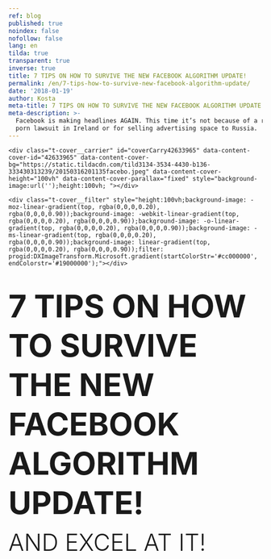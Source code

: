 ```yaml
---
ref: blog
published: true
noindex: false
nofollow: false
lang: en
tilda: true
transparent: true
inverse: true
title: 7 TIPS ON HOW TO SURVIVE THE NEW FACEBOOK ALGORITHM UPDATE!
permalink: /en/7-tips-how-to-survive-new-facebook-algorithm-update/
date: '2018-01-19'
author: Kosta
meta-title: 7 TIPS ON HOW TO SURVIVE THE NEW FACEBOOK ALGORITHM UPDATE
meta-description: >-
  Facebook is making headlines AGAIN. This time it’s not because of a revenge
  porn lawsuit in Ireland or for selling advertising space to Russia.
---
```

<!--allrecords-->
<div id="allrecords" class="t-records" data-hook="blocks-collection-content-node" data-tilda-project-id="56887" data-tilda-page-id="2180292" data-tilda-formskey="3456bc1d42b6e0b4ba4a29862ed779d7">

<div id="rec42633965" class="r t-rec" style=" " data-animationappear="off" data-record-type="274">
<!-- t255 -->
<!-- cover -->
	




<div class="t-cover" id="recorddiv42633965" bgimgfield="img" style="height:100vh; background-image:url('https://static.tildacdn.com/tild3134-3534-4430-b136-333430313239/-/resize/20x/20150316201135facebo.jpeg');">

	<div class="t-cover__carrier" id="coverCarry42633965" data-content-cover-id="42633965" data-content-cover-bg="https://static.tildacdn.com/tild3134-3534-4430-b136-333430313239/20150316201135facebo.jpeg" data-content-cover-height="100vh" data-content-cover-parallax="fixed" style="background-image:url('');height:100vh; "></div>
      
    <div class="t-cover__filter" style="height:100vh;background-image: -moz-linear-gradient(top, rgba(0,0,0,0.20), rgba(0,0,0,0.90));background-image: -webkit-linear-gradient(top, rgba(0,0,0,0.20), rgba(0,0,0,0.90));background-image: -o-linear-gradient(top, rgba(0,0,0,0.20), rgba(0,0,0,0.90));background-image: -ms-linear-gradient(top, rgba(0,0,0,0.20), rgba(0,0,0,0.90));background-image: linear-gradient(top, rgba(0,0,0,0.20), rgba(0,0,0,0.90));filter: progid:DXImageTransform.Microsoft.gradient(startColorStr='#cc000000', endColorstr='#19000000');"></div>
  <div class="t255">
  <div class="t-container">
    <div class="t-width t-width_10 t255__mainblock">
        <div class="t-cover__wrapper t-valign_middle" style="height:100vh;"> 
          <div class="t255__wrapper" data-hook-content="covercontent">
                        <h1 class="t255__title t-title t-title_sm t-uppercase t-animate" data-animate-style="fadeinup" data-animate-group="yes" data-animate-order="1" style="text-transform:uppercase;" field="title"><div style="font-size:72px;line-height:78px;" data-customstyle="yes"><span style="font-size: 62px;"><span data-redactor-style="font-weight: 700;" style="font-weight: 700;">7 Tips on How to Survive the New Facebook Algorithm Update!<br></span></span><span style="font-size: 46px;"><span style="font-weight: 300;" data-redactor-style="font-weight: 300;">and excel at it!</span></span></div></h1>            <span class="space"></span>
          </div>
        </div>
        <div class="t255__userblock">
          <div class="t255__userblock-img t-bgimg t-animate" data-animate-style="fadeinup" data-animate-group="yes" data-animate-order="3" data-animate-delay="0.3" imgfield="img2" data-original="https://static.tildacdn.com/tild3266-6464-4637-b136-613030376236/TTBAGroupTeamKosta.jpg" style="background-image: url('https://static.tildacdn.com/tild3266-6464-4637-b136-613030376236/-/resize/20x/TTBAGroupTeamKosta.jpg');"></div>          <div class="t255__userblock-descr t-descr t-descr_xxs t-animate" data-animate-style="fadeinup" data-animate-group="yes" data-animate-order="4" data-animate-delay="0.3" field="title2">By <strong>Konstantin Kostychuk</strong><strong><br>Founder &amp; CEO at TTBA Group</strong><strong></strong></div>          <div class="t255__userblock-date t-descr t-descr_xxs t-animate" data-animate-style="fadeinup" data-animate-group="yes" data-animate-order="5" data-animate-delay="0.3" field="descr2">on January 18th, 2018</div>        </div>
    </div>
  </div>
  </div>
  

</div>
    
</div>


<div id="rec42633966" class="r t-rec t-rec_pt_0 t-rec_pb_0" style="padding-top:0px;padding-bottom:0px; " data-animationappear="off" data-record-type="449">

<!-- T381 -->
<div id="nav42633966marker"></div>
<div id="nav42633966" class="t449   " data-navmarker="nav42633966marker" data-appearoffset="" data-hideoffset="">
    <div class="t449__wrapper ">
      <script type="text/javascript" src="//yastatic.net/share2/share.js" charset="utf-8"></script>
      <div class="t449__share_buttons ya-share2" data-direction="vertical" data-yasharel10n="en" data-services="facebook,twitter"></div>         
    </div>
</div>

</div>


<div id="rec42633967" class="r t-rec t-rec_pt_45 t-rec_pb_30" style="padding-top:45px;padding-bottom:30px;background-color:#ededed; " data-record-type="127" data-bg-color="#ededed">
<!-- T119 -->
<div class="t119">
	<div class="t-container ">
	  	<div class="t-col t-col_8 t-prefix_2">
			<div class="t119__preface t-descr t-opacity_70" style="opacity:0.70;" field="text"><div style="font-size:30px;text-align:left;" data-customstyle="yes"><strong></strong><strong></strong><strong></strong><strong>Yes!</strong> Facebook is making headlines again this week!<br><br>This time it's not because of a revenge porn lawsuit in Ireland or for selling advertising space to Russia. <br><br> This time it's between Facebook and business owners. <br></div></div>
		</div>
	</div>
</div>
</div>


<div id="rec42633968" class="r t-rec t-rec_pt_90 t-rec_pb_75" style="padding-top:90px;padding-bottom:75px; " data-record-type="223">
<!-- T195 -->
<div class="t195">
  <div class="t-container">
                
      <div class="t-col t-col_5 t-prefix_1">
        <div class="t195__text t-text t-text_md t-animate" data-animate-style="fadeinleft" data-animate-group="yes" data-animate-order="1" field="text"><div style="font-size:18px;" data-customstyle="yes">In an announcement made in a Newsroom post by the VP of News Feed Adam Mosseri as well as a Facebook post by Mark Zuckerberg, Facebook users will now <u><strong data-redactor-tag="strong">"see less content from businesses, brands, and media"</strong></u>. Instead, the algorithm will now <strong>"</strong><strong>prioritize posts that spark conversations and meaningful interactions between people"</strong> and by people they mean friends and family. <br><br> <span style="font-size: 26px;">As this announcement was made public, Mark's net worth took a $3.3-billion-dollar hit. </span><strong></strong><br></div></div>
      </div>
          <div class="t-col t-col_6  t195__imgsection" itemscope="" itemtype="http://schema.org/ImageObject"><meta itemprop="image" content="https://static.tildacdn.com/tild3062-3066-4338-b639-396436643666/zuckerberg.jpg">        <img class="t195__img t-img t-animate" data-animate-style="fadeinright" data-animate-group="yes" data-animate-order="2" data-animate-delay="0.5" data-tu-max-width="1200" data-tu-max-height="1200" src="https://static.tildacdn.com/tild3062-3066-4338-b639-396436643666/-/empty/zuckerberg.jpg" data-original="https://static.tildacdn.com/tild3062-3066-4338-b639-396436643666/zuckerberg.jpg" imgfield="img"><br>        <div class="t195__sectitle t-descr" field="imgtitle" itemprop="name"></div>
        <div class="t195__secdescr t-descr" field="imgdescr" itemprop="description"></div>
      </div>
      </div>
</div>
</div>


<div id="rec42633969" class="r t-rec t-rec_pt_0 t-rec_pb_30" style="padding-top:0px;padding-bottom:30px; " data-record-type="30">
<!-- T015 -->
<div class="t015">
  <div class="t-container t-align_center">
    <div class="t-col t-col_10 t-prefix_1">
            <div class="t015__title t-title t-title_lg" field="title" style=""> Why? <br></div>      <div class="t015__descr t-descr t-descr_xl" field="descr" style="">Because this decision will <u>reduce the time that users spend on Facebook</u>. That's a 180 degree turn from all of Facebook's previous efforts to keep people at their screens, including that nifty auto-play feature on all your newsfeed videos.<br></div>    </div>
  </div>
</div>
</div>


<div id="rec42633970" class="r t-rec t-rec_pt_60 t-rec_pb_60" style="padding-top:60px;padding-bottom:60px; " data-record-type="106">
<!-- T004 -->
<div class="t004">
	<div class="t-container ">
	  	<div class="t-col t-col_8 t-prefix_2">
			<h2 field="text" class="t-text t-text_md  "><div style="text-align:left;" data-customstyle="yes"><span style="font-size: 40px;">So how does this impact business?</span> <br><br> <strong>1. </strong>This update will <strong>not affect the ad algorithm</strong> (for now) but organic reach will take a nose dive for pages that do not have engaging content. <br><br> <strong>2. </strong>Since the organic reach will decrease, brands will turn to advertising to get their content in front of their audience. The result? <strong>Higher cost-per-impression</strong> and cost-per-click!<br><br> <strong>3. </strong>As ad space is running low, the price of ads are increasing and organic reach is about to hit an all-time low, <strong>Influencers</strong> are the ones that have the most to win from this. <br><br><strong><span data-redactor-tag="span" style="font-size: 26px;">WHY?</span></strong><br><br> Because they have a <strong>loyal following</strong> that continuously, in large numbers, engage and react with their content. After this Facebook update, pages with that type of audience behaviour will rise and pages with <strong>stale content will suffer</strong>. <br><br>Of course, influencers are not 100% protected. At the end of the day, influencer or not, you are at the mercy of the platform that you are using to communicate with your audience. In this case, Facebook will dictate exactly what effect the new algorithm will have on influencers using their platform. <br></div></h2>
		</div>
	</div>
</div>
</div>


<div id="rec42633971" class="r t-rec t-rec_pt_0 t-rec_pb_0" style="padding-top:0px;padding-bottom:0px; " data-record-type="179">
<!-- cover -->
	




<div class="t-cover" id="recorddiv42633971" bgimgfield="img" style="height:90vh; background-image:url('https://static.tildacdn.com/tild6364-3361-4166-a235-396532396163/-/resize/20x/androidpitfacebookme.JPG');">

	<div class="t-cover__carrier" id="coverCarry42633971" data-content-cover-id="42633971" data-content-cover-bg="https://static.tildacdn.com/tild6364-3361-4166-a235-396532396163/androidpitfacebookme.JPG" data-content-cover-height="90vh" data-content-cover-parallax="fixed" style="background-image:url('');height:90vh; "></div>
      
    <div class="t-cover__filter" style="height:90vh;background-image: -moz-linear-gradient(top, rgba(0,0,0,0.70), rgba(0,0,0,0.60));background-image: -webkit-linear-gradient(top, rgba(0,0,0,0.70), rgba(0,0,0,0.60));background-image: -o-linear-gradient(top, rgba(0,0,0,0.70), rgba(0,0,0,0.60));background-image: -ms-linear-gradient(top, rgba(0,0,0,0.70), rgba(0,0,0,0.60));background-image: linear-gradient(top, rgba(0,0,0,0.70), rgba(0,0,0,0.60));filter: progid:DXImageTransform.Microsoft.gradient(startColorStr='#4c000000', endColorstr='#66000000');"></div>

<!-- T164 -->
<div class="t164">
	<div class="t-container">
		<div class="t-cover__wrapper t-valign_middle" style="height:90vh;">      
          <div class="t-col t-col_8 t-prefix_2 t-align_left">
            <div data-hook-content="covercontent">
            <div class="t164__wrapper">
	          	          	          <h2 class="t164__descr t-descr t-descr_xxxl" field="descr"><div style="font-size:52px;" data-customstyle="yes">What can you do about it? <br></div></h2>	          <div class="t164__text t-text t-text_md" field="text"><div style="font-size:22px;" data-customstyle="yes"> Marketers &amp; brands will have to step-up their marketing game (again). <br><br><br> <strong>1. Research your target audience.</strong> Understanding what makes them tick and delivering targeted, valuable and engaging content have never been more important than after this update. <br><br> <strong>2. Use Live video.</strong> They are totalling 6 times more interactions than non-Live videos. Start using them! It's probably the easiest and quickest way to get higher engagement on your page. <br><br> <strong>3. Get good at Facebook Advertising.</strong> It's about to get more competitive, costlier and also the only way that you can guarantee that your message gets to your audience. <br><br> <strong>4. Build your Facebook Messenger subscribers list.</strong> This should be a focus. If you are not familiar with what that is, Google "ManyChat", create your free account and start poking around. You'll thank me later. <br><br> <strong>5. Facebook Groups is the new Live Video.</strong> Facebook is putting a lot of effort in getting brands and people to use Groups. These are mini-communities of people that share an interest in a brand, a celebrity or a hobby. <br><br> <strong>6. Stop click or engagement baiting.</strong> Posts that say "Like this for yes, comment for no", will gradually stop working and pages that use these tactics will see a decrease in their organic reach. <br><br><strong>7. Explore influencer marketing. </strong>This entire industry has been growing very quickly in the last few years. Influencers went from being paid $500 per collaboration to $25K and $250K! This new update increases the ROI made from investments into Influencer Marketing which is a good thing if we're paying $100K per collaboration! </div></div>            </div>
            </div>
          </div>
		</div>
	</div>
</div>

  

</div>
    
</div>


<div id="rec42638266" class="r t-rec t-rec_pt_90 t-rec_pb_90" style="padding-top:90px;padding-bottom:90px;background-color:#f5f5f5; " data-animationappear="off" data-record-type="409" data-bg-color="#f5f5f5">
<!-- t409 -->

<div class="t409">
  <div class="t-container">
            <div class="t409__textwrapper t409__flexcolumn t-col t-col_5 t-prefix_1 t-align_left t409__valign_middle">
      <div class="t409__uptitle t-uptitle t-uptitle_md" field="subtitle">closing remarks<br></div>      <div class="t409__title t-heading t-heading_lg" field="title">So what now?</div>      <div class="t409__descr t-descr t-descr_sm" field="descr">At the end of the day, this new update, like all the ones before, will thin the heard of marketers fighting for business' budgets and brands that aren't committed to social media marketing. The weak and the sloppy will make space for the creative and versatile. <br><br>The client, the user and the consumer have been <a href="https://ttbagroup.com/en/no-power-salespeople/" target="_blank" style="">calling the shots</a> for a while now. With this new update, Facebook is showing everyone that they too are at the mercy of their users.<br><br> One thing's for sure, all businesses will need to rethink their Facebook strategy in 2018 <br></div>          
    </div>
        <div class="t409__imgwrapper t409__flexcolumn t-col t-col_1 ">
      <img class="t409__img t-img" src="https://static.tildacdn.com/tild6539-6364-4738-a564-643864383437/-/empty/laptop.png" data-original="https://static.tildacdn.com/tild6539-6364-4738-a564-643864383437/laptop.png" style="max-height: 550px;" imgfield="img">    </div>
          </div>
</div>

</div>


<div id="rec42638943" class="r t-rec t-rec_pt_45 t-rec_pb_45" style="padding-top:45px;padding-bottom:45px; " data-record-type="127">
<!-- T119 -->
<div class="t119">
	<div class="t-container ">
	  	<div class="t-col t-col_8 t-prefix_2">
			<div class="t119__preface t-descr t-opacity_70" style="opacity:0.70;" field="text"><div style="font-size:24px;text-align:left;" data-customstyle="yes">To put it into Mark's words, research shows that "when we use social media to connect with people we care about, it can be good for our well-being." After many years of bringing us closer to our screens, with this update, Facebook is finally making an effort to bring us closer with our family and friends. &lt;3<br><br> But I do wonder if this announcement had anything to do with the hearing next week where "<strong>Congress is going to grill Alphabet, Facebook and Twitter again — this time for terrorist content on their sites</strong>" ;)</div></div>
		</div>
	</div>
</div>
</div>


<div id="rec42633972" class="r t-rec t-rec_pt_60 t-rec_pb_15" style="padding-top:60px;padding-bottom:15px;background-color:#ffffff; " data-record-type="184" data-bg-color="#ffffff">
<!-- T169 -->
<div class="t169">
  <div class="t-container_100">
    <div class="t-row">
      <div class="t-col_100">
        <div class="t169__text t-title" field="text"><div style="font-size:30px;line-height:40px;text-align:center;color:#444444;" data-customstyle="yes"><span style="font-weight: 300;">I hope you found this article interesting and helpful. If you have any questions, comments or rants, <br>feel free to drop me a line at <span style="color: rgb(104, 97, 238);">kosta@ttbagroup.com</span> <br> <br>Good luck! </span><br></div></div>
      </div>
    </div>
  </div>
</div>
</div>


<div id="rec42633973" class="r t-rec" style=" " data-animationappear="off" data-record-type="330">

<style>
#rec42633973 input::-webkit-input-placeholder {color:#000000; opacity: 0.5;}
#rec42633973 input::-moz-placeholder          {color:#000000; opacity: 0.5;}
#rec42633973 input:-moz-placeholder           {color:#000000; opacity: 0.5;}
#rec42633973 input:-ms-input-placeholder      {color:#000000; opacity: 0.5;}          
#rec42633973 textarea::-webkit-input-placeholder {color:#000000; opacity: 0.5;}
#rec42633973 textarea::-moz-placeholder          {color:#000000; opacity: 0.5;}
#rec42633973 textarea:-moz-placeholder           {color:#000000; opacity: 0.5;}
#rec42633973 textarea:-ms-input-placeholder      {color:#000000; opacity: 0.5;}                    
</style>
<div class="t330">
  <div class="t-popup" data-tooltip-hook="#GrowMyBusiness">
    <div class="t-popup__close">
      <div class="t-popup__close-wrapper">
      <svg class="t-popup__close-icon" width="23px" height="23px" viewBox="0 0 23 23" version="1.1" xmlns="http://www.w3.org/2000/svg" xmlns:xlink="http://www.w3.org/1999/xlink">
        <g stroke="none" stroke-width="1" fill="#fff" fill-rule="evenodd">
          <rect transform="translate(11.313708, 11.313708) rotate(-45.000000) translate(-11.313708, -11.313708) " x="10.3137085" y="-3.6862915" width="2" height="30"></rect>
          <rect transform="translate(11.313708, 11.313708) rotate(-315.000000) translate(-11.313708, -11.313708) " x="10.3137085" y="-3.6862915" width="2" height="30"></rect>
        </g>
      </svg>
      </div>  
    </div>
    <div class="t-popup__container t-width t-width_6">
        <img class="t330__img t-img" src="https://static.tildacdn.com/tild6632-6531-4531-a564-626639616530/-/empty/ttba_moto.jpg" data-original="https://static.tildacdn.com/tild6632-6531-4531-a564-626639616530/ttba_moto.jpg" imgfield="img">        <div class="t330__wrapper t-align_center" style=";">
          <div class="t330__title t-title t-title_xxs"><div style="font-size:16px;" data-customstyle="yes"><span style="font-weight: 400;">We always respond in less than 4 hours.<br><br></span></div></div>                    <form id="form42633973" name="form42633973" role="form" action="https://forms.tildacdn.com/procces/" method="POST" data-formactiontype="2" data-inputbox=".t330__blockinput" data-success-url="https://ttbagroup.com/en/request-submitted" class="js-form-proccess " data-tilda-captchakey="">                                        
                                                                  <input type="hidden" name="formservices[]" value="67787a8c45c4f24353fc05cdd55eaa8d" class="js-formaction-services">
                                                      
                                                                                  <div>
                          <div class="js-successbox t330__blockinput-success t-text t-text_xs" style="display:none;">
                                                            Thank You! Your request has been submitted.
                                                      </div>                
                        </div>
                        <div class="t330__input-wrapper">
                                                                              <div class="t330__blockinput">
                              <input type="text" name="email" class="t330__input t-input js-tilda-rule " value="" placeholder="Your Name" onfocus="this.placeholder = ''" onblur="this.placeholder = 'Your Name'" data-tilda-req="1" data-tilda-rule="email" style="color:#000000; border:1px solid #c9c9c9; background-color:#ffffff; border-radius: 5px; -moz-border-radius: 5px; -webkit-border-radius: 5px;">
                          </div>
                                                                                                        <div class="t330__blockinput">
                              <input type="text" name="name" class="t330__input t-input js-tilda-rule " value="" placeholder="Your Email" onfocus="this.placeholder = ''" onblur="this.placeholder = 'Your Email'" data-tilda-req="1" data-tilda-rule="none" style="color:#000000; border:1px solid #c9c9c9; background-color:#ffffff; border-radius: 5px; -moz-border-radius: 5px; -webkit-border-radius: 5px;">
                          </div>                
                                                                                                        <div class="t330__blockinput">
                              <input type="text" name="phone" class="t330__input t-input js-tilda-rule " value="" placeholder="Your Phone Number" onfocus="this.placeholder = ''" onblur="this.placeholder = 'Your Phone Number'" data-tilda-req="1" data-tilda-rule="phone" style="color:#000000; border:1px solid #c9c9c9; background-color:#ffffff; border-radius: 5px; -moz-border-radius: 5px; -webkit-border-radius: 5px;">
                          </div>                                
                                                      
                          
                                                      
                                                                              <div class="t330__blockinput">
                              <textarea name="Whatdoyouwanttodiscuss" class="t330__input t-input js-tilda-rule " placeholder="What do you want to discuss?" onfocus="this.placeholder = ''" onblur="this.placeholder = 'What do you want to discuss?'" style="color:#000000; border:1px solid #c9c9c9; background-color:#ffffff; border-radius: 5px; -moz-border-radius: 5px; -webkit-border-radius: 5px;height:68px" rows="2"></textarea>
                          </div>
                                                    <div class="js-errorbox-all t330__blockinput-errorbox" style="display:none;">
                              <div class="t330__blockinput-errors-text t-text t-text_xs">
                                  <p class="t330__blockinput-errors-item js-rule-error js-rule-error-all"></p>
                        		<p class="t330__blockinput-errors-item js-rule-error js-rule-error-req">Required field</p>
                        		<p class="t330__blockinput-errors-item js-rule-error js-rule-error-email">Please correct e-mail address</p>
                        		<p class="t330__blockinput-errors-item js-rule-error js-rule-error-name">Name Wrong. Correct please</p>
                        		<p class="t330__blockinput-errors-item js-rule-error js-rule-error-phone">Please correct phone number</p>
                        		<p class="t330__blockinput-errors-item js-rule-error js-rule-error-string">Please enter letter, number or punctuation symbols.</p>
                              </div>
                          </div>
                            
                          <div class="t330__blockbutton">
                              <button type="submit" class="t330__submit t-submit" style="color:#ffffff;background-color:#ed4b3a;border-radius:5px; -moz-border-radius:5px; -webkit-border-radius:5px;">SEND</button>                          </div>
                         </div> 
          </form>                          
        </div>
      </div>
    </div>
</div>
                            
<style>
@media screen and (max-width: 560px) {
  #rec42633973 .t-popup__container {
    background-color: #fff !important;
  }
}
</style>                            

<script type="text/javascript">
$(document).ready(function(){
  setTimeout(function(){
    t330_initPopup('42633973');
  }, 500);
});
</script>  

                          
</div>


<div id="rec42633974" class="r t-rec t-rec_pt_45 t-rec_pb_45" style="padding-top:45px;padding-bottom:45px; " data-record-type="132">
<div class="t-container_100">
	<div style="position: relative; right: 50%; float: right;">
		<div style="position: relative; z-index: 1; right: -50%;">
			<div style="display: table;">
			<div style="display:table-row; width:auto; clear:both;">
			
						<div id="fb-root"></div>
			
			<script>(function(d, s, id) {
			  var js, fjs = d.getElementsByTagName(s)[0];
			  if (d.getElementById(id)) return;
			  js = d.createElement(s); js.id = id;
			  js.src = "//connect.facebook.net/en_En/sdk.js#xfbml=1&appId=257953674358265&version=v2.0";
			  fjs.parentNode.insertBefore(js, fjs);
			}(document, 'script', 'facebook-jssdk'));</script>
						
						
						<div style="border:0px solid;height:25px; float:left; display:table-column; padding-left:10px; padding-top:4px;">
			<div class="fb-like" data-layout="button_count" data-action="like" data-show-faces="false" data-share="false"></div>
			</div>
			              
						<div style="border:0px solid;height:25px; float:left; display:table-column; padding-left:10px; padding-top:4px;">
			<div class="fb-share-button" data-type="button_count"></div>
			</div>
									
			
			              
            
						<div style="float:left; width:80px; display:table-column; height:25px; border:0px solid; padding-left:10px; padding-top:4px;">
			<a href="https://twitter.com/share" class="twitter-share-button" data-text="7 Tips On How To Survive The New Facebook Algorithm Update!">Tweet</a>
			<script>!function(d,s,id){var js,fjs=d.getElementsByTagName(s)[0],p=/^http:/.test(d.location)?'http':'https';if(!d.getElementById(id)){js=d.createElement(s);js.id=id;js.src=p+'://platform.twitter.com/widgets.js';fjs.parentNode.insertBefore(js,fjs);}}(document, 'script', 'twitter-wjs');</script>
			</div>
			              
			</div>
			</div>
		</div>
	</div>
</div>  
</div>


<div id="rec42633975" class="r t-rec t-rec_pt_0 t-rec_pb_0" style="padding-top:0px;padding-bottom:0px; " data-animationappear="off" data-record-type="307">
<!-- t278 -->
<!-- cover -->
	




<div class="t-cover" id="recorddiv42633975" bgimgfield="img" style="height:100vh; background-image:url('https://static.tildacdn.com/tild6432-6139-4635-a466-633539363738/-/resize/20x/mtlcityview.jpg');">

	<div class="t-cover__carrier" id="coverCarry42633975" data-content-cover-id="42633975" data-content-cover-bg="https://static.tildacdn.com/tild6432-6139-4635-a466-633539363738/mtlcityview.jpg" data-content-cover-height="100vh" data-content-cover-parallax="fixed" style="background-image:url('');height:100vh; "></div>
      
    <div class="t-cover__filter" style="height:100vh;background-image: -moz-linear-gradient(top, rgba(46,46,46,0.80), rgba(46,46,46,0.80));background-image: -webkit-linear-gradient(top, rgba(46,46,46,0.80), rgba(46,46,46,0.80));background-image: -o-linear-gradient(top, rgba(46,46,46,0.80), rgba(46,46,46,0.80));background-image: -ms-linear-gradient(top, rgba(46,46,46,0.80), rgba(46,46,46,0.80));background-image: linear-gradient(top, rgba(46,46,46,0.80), rgba(46,46,46,0.80));filter: progid:DXImageTransform.Microsoft.gradient(startColorStr='#332e2e2e', endColorstr='#332e2e2e');"></div>
  <div class="t278">
  <div class="t-container ">
    <div class="t-width t-width_6 t278__mainblock">
      <div class="t-cover__wrapper t-valign_middle" style="height:100vh;"> 
        <div class="t278__mainwrapper" data-hook-content="covercontent">
          <div class="t278__title t-title t-title_xs" field="title">Receive marketing and sales insights right in your Inbox.</div>          <div class="t278__descr t-descr t-descr_md" field="descr">No spam, that's a promise :)</div>          <form id="form42633975" name="form42633975" role="form" action="https://forms.tildacdn.com/procces/" method="POST" data-formactiontype="2" data-inputbox=".t278__blockinput" class="js-form-proccess " data-tilda-captchakey="">                                  
                                                <input type="hidden" name="formservices[]" value="67787a8c45c4f24353fc05cdd55eaa8d" class="js-formaction-services">
                            
                            <div style="position: absolute; left: -5000px;"><input type="text" name="tspecomment" tabindex="-1" value=""></div>
                      
          
                <div class="t278__input-mainblock t-width t-width_6">
          
                  <div class="t278__allert-wrapper">
                    <div class="t278__blockinput-success js-successbox" style="display:none;">
                        <div class="t278__success-icon">
                          <svg width="50px" height="50px" viewBox="0 0 50 50">
                            <g stroke="none" stroke-width="1" fill="none" fill-rule="evenodd">
                              <g fill="#FFFFFF">
                                <path d="M25.0982353,49.2829412 C11.5294118,49.2829412 0.490588235,38.2435294 0.490588235,24.6752941 C0.490588235,11.1064706 11.53,0.0670588235 25.0982353,0.0670588235 C38.6664706,0.0670588235 49.7058824,11.1064706 49.7058824,24.6752941 C49.7058824,38.2441176 38.6664706,49.2829412 25.0982353,49.2829412 L25.0982353,49.2829412 Z M25.0982353,1.83176471 C12.5023529,1.83176471 2.25529412,12.0794118 2.25529412,24.6752941 C2.25529412,37.2705882 12.5023529,47.5182353 25.0982353,47.5182353 C37.6941176,47.5182353 47.9411765,37.2705882 47.9411765,24.6752941 C47.9411765,12.0794118 37.6941176,1.83176471 25.0982353,1.83176471 L25.0982353,1.83176471 Z"></path>
                                <path d="M22.8435294,30.5305882 L18.3958824,26.0829412 C18.0511765,25.7382353 18.0511765,25.18 18.3958824,24.8352941 C18.7405882,24.4905882 19.2988235,24.4905882 19.6435294,24.8352941 L22.8429412,28.0347059 L31.7282353,19.1488235 C32.0729412,18.8041176 32.6311765,18.8041176 32.9758824,19.1488235 C33.3205882,19.4935294 33.3205882,20.0517647 32.9758824,20.3964706 L22.8435294,30.5305882 L22.8435294,30.5305882 Z"></path>
                              </g>
                            </g>
                          </svg>
                        </div>
                        <div class="t278__success-message t-descr t-descr_lg">Your data has been submitted. Thank you!</div>
                    </div>
                  </div>
                  
                  <div class="t278__wrapper">
                                        <div class="t278__blockinput">
                        <input type="text" name="EMAIL" class="t278__input t-input js-tilda-rule " value="" placeholder="Your E-mail" data-tilda-req="1" data-tilda-rule="email" style="color:#000000;  background-color:#ffffff; border-radius: 4px; -moz-border-radius: 4px; -webkit-border-radius: 4px;">
                    </div>
                                                                                <div class="t278__blockinput">
                        <input type="text" name="name" class="t278__input t-input js-tilda-rule " value="" placeholder="Your Name" data-tilda-req="1" data-tilda-rule="none" style="color:#000000;  background-color:#ffffff; border-radius: 4px; -moz-border-radius: 4px; -webkit-border-radius: 4px;">
                    </div>
                                                            
                                                            
                     
                    <div class="t278__blockinput-errorbox js-errorbox-all" style="display:none;">
                        <div class="t278__blockinput-errors-text t-descr t-descr_xs">
                            <p class="t278__blockinput-errors-item js-rule-error js-rule-error-all"></p>
                        	<p class="t278__blockinput-errors-item js-rule-error js-rule-error-req">Required field</p>
                        	<p class="t278__blockinput-errors-item js-rule-error js-rule-error-email">Please correct e-mail address</p>
                        	<p class="t278__blockinput-errors-item js-rule-error js-rule-error-name">Name Wrong. Correct please</p>
                        	<p class="t278__blockinput-errors-item js-rule-error js-rule-error-phone">Please correct phone number</p>
                        	<p class="t278__blockinput-errors-item js-rule-error js-rule-error-string">Please enter letter, number or punctuation symbols.</p>
                        </div>
                    </div>
                    
                    <div class="t278__blockbutton">
                                                  <button type="submit" class="t-submit" style="color:#ffffff;background-color:#ed4b3a;border-radius:7px; -moz-border-radius:7px; -webkit-border-radius:7px;">I'D LIKE TO STAY UP TO DATE</button>
                                            </div>
                  </div>
              </div>  
        </form>		                      
        </div>
      </div>
    </div>
  </div>
  </div>
<style>
#rec42633975 input::-webkit-input-placeholder {color:#000000; opacity: 0.5;}
#rec42633975 input::-moz-placeholder          {color:#000000; opacity: 0.5;}
#rec42633975 input:-moz-placeholder           {color:#000000; opacity: 0.5;}
#rec42633975 input:-ms-input-placeholder      {color:#000000; opacity: 0.5;}          
#rec42633975 textarea::-webkit-input-placeholder {color:#000000; opacity: 0.5;}
#rec42633975 textarea::-moz-placeholder          {color:#000000; opacity: 0.5;}
#rec42633975 textarea:-moz-placeholder           {color:#000000; opacity: 0.5;}
#rec42633975 textarea:-ms-input-placeholder      {color:#000000; opacity: 0.5;}                    
</style>
  

</div>
                                            
        
 
</div>

</div>
<!--/allrecords-->
